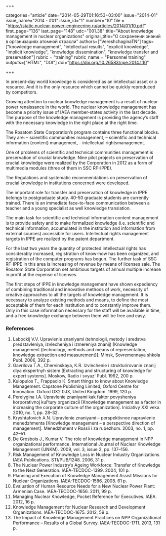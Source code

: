 +++

categories="article"
date="2014-05-29T01:16:53+03:00"
issue="2014-01"
issue_name="2014 - #01"
issue_id="1"
number="10"
file = "https://static.nuclear-power-engineering.ru/articles/2014/01/10.pdf"
first_page="136"
last_page="148"
udc="001.38"
title="About knowledge management in nuclear organizations"
original_title="О сохранении знаний в организациях атомной отрасли"
authors=["VereshchaginaTN"]
tags=["knowledge management", "intellectual results", "explicit knowledge", "implicit knowledge", "knowledge dissemination", "knowledge transfer and preservation"]
rubric = "training"
rubric_name = "Personnel training"
outputs=["HTML", "DOI"]
doi="https://doi.org/10.26583/npe.2014.1.10"

+++

In present-day world knowledge is considered as an intellectual asset or a resource. And it is the only resource which cannot be quickly reproduced by competitors.

Growing attention to nuclear knowledge management is a result of nuclear power renaissance in the world. The nuclear knowledge management has become a priority issue of IAEA member-states activity in the last decade. The purpose of the knowledge management is providing the agency’s staff with the necessary knowledge in the right place at the right time.

The Rosatom State Corporation’s program contains three functional blocks. They are:
– scientific communities management,
– scientific and technical information (content) management,
– intellectual rightsmanagement.

One of problems of scientific and technical communities management is preservation of crucial knowledge. Nine pilot projects on preservation of crucial knowledge were realized by the Corporation in 2012 as a form of multimedia modules (three of them in SSC RF-IPPE).

The Regulations and systematic recommendations on preservation of crucial knowledge in institutions concerned were developed.

The important role for transfer and preservation of knowledge in IPPE belongs to postgraduate study. 40-50 graduate students are currently trained. There is an immediate face-to-face communication between a teacher and a young specialist as well knowledge translation.

The main task for scientific and technical information content management is to provide safety and to make formalized knowledge (i.e. scientific and technical information, accumulated in the institution and information from external sources) accessible for users. Intellectual rights management targets in IPPE are realized by the patent department.

For the last two years the quantity of protected intellectual rights has considerably increased, registration of know-how has been organized, and registration of the computer programs has begun. The further task of SSC RF-IPPE in this area is increasing of revenue by means of licenses sale. The Rosatom State Corporation set ambitious targets of annual multiple increase in profit at the expense of licenses.

The first steps of IPPE in knowledge management have shown expediency of combining traditional and innovative methods of work, necessity of creative approaches to all the targets of knowledge management. It is necessary to analyze existing methods and means, to define the most acceptable of them for each institution and to constantly improve them. Only in this case information necessary for the staff will be available in time, and a free knowledge exchange between them will be free and easy.

### References

1. Labockij V.V. Upravlenie znaniyami (tehnologii, metody i sredstva predstavleniya, izvlecheniya i izmereniya znanij) [Knowledge management (technology, methods and means of representation, knowledge extraction and measurement)]. Minsk, Sovremennaya shkola Publ. 2006, 392 p.
2. Gavrilova T.A., Chervinskaya, K.R. Izvlechenie i strukturirovanie znanij dlya ekspertnyh sistem [Extracting and structuring of knowledge for expert systems]. Moskow, Radio i svyaz’ Publ. 1992, 200 p.
3. Kulopulos Т., Frappaolo К. Smart things to know about Knowledge Management. Capstone Publishing Limited, Oxford Centre for Innovation. Oxford OX2 0JX, United Kingdom. 1999, 120 p.
4. Perelygina I.A. Upravlenie znaniyami kak faktor povysheniya korporativnoj kul’tury organizacii [Knowledge management as a factor in increasing the corporate culture of the organization]. Iniciativy XXI veka. 2010, no. 1, pp. 28–32.
5. Kryshtafovich A.N. Upravlenie znaniyami – perspektivnoe napravlenie menedzhmenta [Knowledge management – a perspective direction of management]. Menedzhment v Rossii i za rubezhom. 2003, no. 1, pp. 42–51.
6. De Grosbois J., Kumar V. The role of knowledge management in NPP organizational performance. International Journal of Nuclear Knowledge Management (IJNKM). 2009, vol. 3, issue 2, pp. 137–156.
7. Risk Management of Knowledge Loss in Nuclear Industry Organizations. IAEA Publications. STI/PUB/1248. 2006, 31 p.
8. The Nuclear Power Industry’s Ageing Workforce: Transfer of Knowledge to the Next Generation. IAEA-TECDOC-1399. 2004, 101 p.
9. Planning and Execution of Knowledge Management Assist Missions for Nuclear Organizations. IAEA-TECDOC-1586. 2008. 61 p.
10. Evaluation of Human Resource Needs for a New Nuclear Power Plant: Armenian Case. IAEA-TECDOC-1656. 2011, 99 p.
11. Managing Nuclear Knowledge, Pocket Reference for Executives. IAEA. 2012, 16 p.
12. Knowledge Management for Nuclear Research and Development Organizations. IAEA-TECDOC-1675. 2012, 59 p.
13. The Impact of Knowledge Management Practices on NPP Organizational Performance – Results of a Global Survey. IAEA-TECDOC-1711. 2013, 131 p.